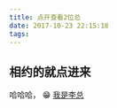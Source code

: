 ```yaml
---
title: 点开查看2位总
date: 2017-10-23 22:15:18
tags:
---
```


## 相约的就点进来

哈哈哈， 😁  [我是李总](http://weibo.com/u/2698418531?refer_flag=1005050005_)






